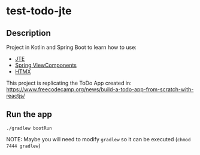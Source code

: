 # test-todo-jte

## Description

Project in Kotlin and Spring Boot to learn how to use:
- [JTE](https://jte.gg/)
- [Spring ViewComponents](https://github.com/tschuehly/spring-view-component)
- [HTMX](https://htmx.org/)

This project is replicating the ToDo App created in: https://www.freecodecamp.org/news/build-a-todo-app-from-scratch-with-reactjs/

## Run the app

```
./gradlew bootRun
```

NOTE: Maybe you will need to modify `gradlew` so it can be executed (`chmod 7444 gradlew`)
